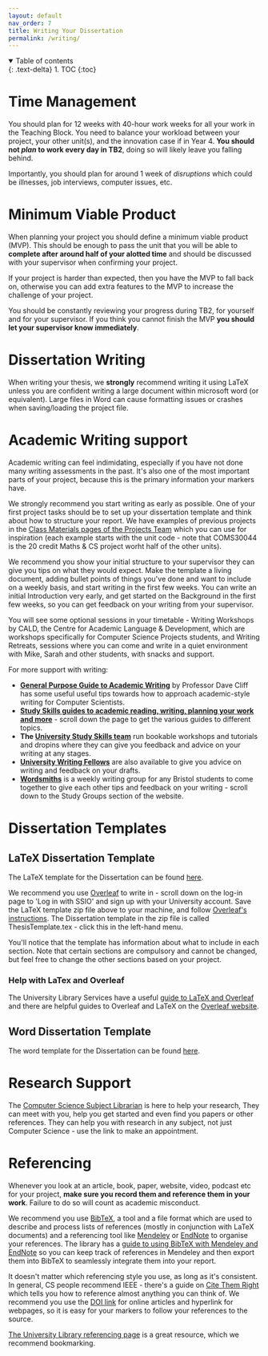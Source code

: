 ```yaml
---
layout: default
nav_order: 7
title: Writing Your Dissertation
permalink: /writing/
---
```


<details open markdown="block">
<summary>
Table of contents
</summary>
{: .text-delta}
1. TOC
{:toc}
</details>


# Time Management

You should plan for 12 weeks with 40-hour work weeks for all your work in the
Teaching Block. You need to balance your workload between your project, your other unit(s), and the innovation case if
in Year 4.
**You should not *plan* to work every day in TB2**, doing so will likely leave you falling behind.

Importantly, you should plan for around 1 week of *disruptions* which could be illnesses, job interviews, computer issues, etc.

# Minimum Viable Product

When planning your project you should define a minimum viable product (MVP).
This should be enough to pass the unit that you will be able to **complete
after around half of your alotted time** and should be discussed with your
supervisor when confirming your project.

If your project is harder than expected, then you have the MVP to fall back on,
otherwise you can add extra features to the MVP to increase the challenge of
your project.

You should be constantly reviewing your progress during TB2, for yourself and
for your supervisor. If you think you cannot finish the MVP **you should let
your supervisor know immediately**.


# Dissertation Writing

When writing your thesis, we **strongly** recommend writing it using LaTeX
unless you are confident writing a large document within microsoft word (or
equivalent). Large files in Word can cause formatting issues or crashes when
saving/loading the project file.

# Academic Writing support

Academic writing can feel indimidating, especially if you have not done many
writing assessments in the past. It's also one of the most important parts of
your project, because this is the primary information your markers have.  

We strongly recommend you start writing as early as possible. One of your first
project tasks should be to set up your dissertation template and think about
how to structure your report. We have examples of previous projects in
the [Class Materials pages of the Projects
Team](https://uob.sharepoint.com/:f:/r/teams/grp-2024-5IndividualProjects2/Shared%20Documents/General?csf=1&web=1&e=iPuTMH)
which you can use for inspiration (each example starts with the unit code -
note that COMS30044 is the 20 credit Maths & CS project worht half of the other
units).

We recommend you show your initial structure to your supervisor they can give
you tips on what they would expect. Make the template a living document,
adding bullet points of things you've done and want to include on a weekly
basis, and start writing in the first few weeks.  You can write an initial
Introduction very early, and get started on the Background in the first few
weeks, so you can get feedback on your writing from your supervisor.

You will see some optional sessions in your timetable - Writing Workshops by
CALD, the Centre for Academic Language & Development, which are workshops
specifically for Computer Science Projects students, and Writing Retreats,
sessions where you can come and write in a quiet environment with Mike, Sarah
and other students, with snacks and support.  

For more support with writing:

* **[General Purpose Guide to Academic Writing](https://uob.sharepoint.com/:b:/r/teams/grp-2024-5IndividualProjects2/Class%20Materials/TipsOnWriting.pdf?csf=1&web=1&e=rr5B30)** by Professor Dave Cliff has some useful useful tips towards how to approach
academic-style writing for Computer Scientists.
* **[Study Skills guides to academic reading, writing, planning your work and more]([https://www.bristol.ac.uk/students/your-studies/study-support/study-skills](https://www.bristol.ac.uk/students/your-studies/study-support/study-skills/))** - scroll down the page to get the various guides to different topics.  
* **The [University Study Skills team](https://www.bristol.ac.uk/students/your-studies/study-support/study-skills/)** run bookable workshops and tutorials and dropins where they can give you feedback and advice on your writing at any stages. 
* **[University Writing Fellows](https://www.bristol.ac.uk/bristol-futures/royal-literary-fellows/)** are also available to give you advice on writing and feedback on your drafts.
* **[Wordsmiths](https://www.bristol.ac.uk/students/your-studies/study-support/study-skills/#groups)** is a weekly writing group for any Bristol students to come together to give each other tips and feedback on your writing - scroll down to the Study Groups section of the website.


# Dissertation Templates

## LaTeX Dissertation Template

The LaTeX template for the Dissertation can be found [here](https://github.com/CS-UoB-Individual-Project/Dissertation-template).  

We recommend you use [Overleaf](https://www.overleaf.com/) to write in - scroll
down on the log-in page to 'Log in with SSIO' and sign up with your University
account.  Save the LaTeX template zip file above to your machine, and follow
[Overleaf's
instructions](https://www.overleaf.com/learn/how-to/Uploading_a_project).  The
Dissertation template in the zip file is called ThesisTemplate.tex - click this
in the left-hand menu.  

You'll notice that the template has information about what to include in each
section. Note that certain sections are compulsory and cannot be changed, but
feel free to change the other sections based on your project.

### Help with LaTex and Overleaf

The University Library Services have a useful [guide to LaTeX and
Overleaf](https://bristol.libguides.com/computer-science/latex) and there are
helpful guides to Overleaf and LaTeX on the [Overleaf
website](https://www.overleaf.com/learn). 

## Word Dissertation Template

The word template for the Dissertation can be found
[here](https://uob.sharepoint.com/:w:/r/teams/grp-2024-5IndividualProjects2/Class%20Materials/ThesisTemplate%20-%20Word.docx?d=w332200b510a34a0889161d287e1b917e&csf=1&web=1&e=VgkZIB).

# Research Support

The [Computer Science Subject
Librarian](https://bristol.libguides.com/computer-science) is here to help your
research,  They can meet with you, help you get started and even find you
papers or other references.  They can help you with research in any subject,
not just Computer Science - use the link to make an appointment.  

# Referencing

Whenever you look at an article, book, paper, website, video, podcast etc for
your project, **make sure you record them and reference them in your work**.
Failure to do so will count as academic misconduct.

We recommend you use [BibTeX](https://www.bibtex.org/), a tool and a file
format which are used to describe and process lists of references (mostly in
conjunction with LaTeX documents) and a referencing tool like
[Mendeley](https://www.bristol.ac.uk/library/subject-support/libraryskills/referencing/mendeley/)
or
[EndNote](https://www.bristol.ac.uk/library/subject-support/libraryskills/referencing/endnote/)
to organise your references.  The library has a [guide to using BibTeX with
Mendeley and EndNote](https://bristol.libguides.com/ld.php?content_id=33098841)
so you can keep track of references in Mendeley and then export them into
BibTeX to seamlessly integrate them into your report. 

It doesn't matter which referencing style you use, as long as it's consistent.
In general, CS people recommend IEEE - there's a guide on [Cite Them
Right](https://www-citethemrightonline-com.bris.idm.oclc.org/category-list?docid=CTRIEEE)
which tells you how to reference almost anything you can think of. We recommend
you use the [DOI link](https://www.doi.org/the-identifier/what-is-a-doi/) for
online articles and hyperlink for webpages, so it is easy for your markers to
follow your references to the source.  

[The University Library referencing page]( https://www.bristol.ac.uk/library/subject-support/referencing/) is a great resource, which we recommend bookmarking.




